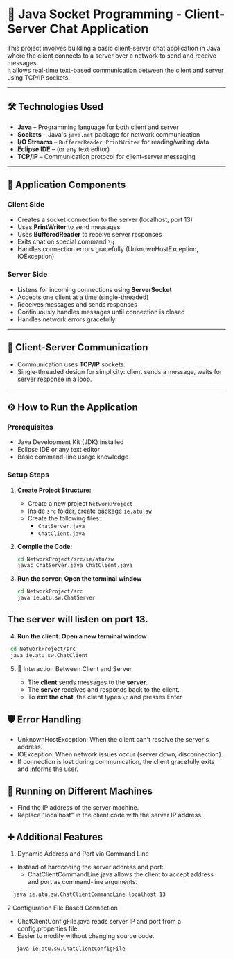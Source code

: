 # 💬 Java Socket Programming - Client-Server Chat Application

This project involves building a basic client-server chat application in Java where the client connects to a server over a network to send and receive messages.  
It allows real-time text-based communication between the client and server using TCP/IP sockets.

---

## 🛠️ Technologies Used

- **Java** – Programming language for both client and server
- **Sockets** – Java's `java.net` package for network communication
- **I/O Streams** – `BufferedReader`, `PrintWriter` for reading/writing data
- **Eclipse IDE** – (or any text editor)
- **TCP/IP** – Communication protocol for client-server messaging

---

## 📜 Application Components

### Client Side
- Creates a socket connection to the server (localhost, port 13)
- Uses **PrintWriter** to send messages
- Uses **BufferedReader** to receive server responses
- Exits chat on special command `\q`
- Handles connection errors gracefully (UnknownHostException, IOException)

### Server Side
- Listens for incoming connections using **ServerSocket**
- Accepts one client at a time (single-threaded)
- Receives messages and sends responses
- Continuously handles messages until connection is closed
- Handles network errors gracefully

---

## 🔄 Client-Server Communication
- Communication uses **TCP/IP** sockets.
- Single-threaded design for simplicity: client sends a message, waits for server response in a loop.

---

## ⚙️ How to Run the Application

### Prerequisites
- Java Development Kit (JDK) installed
- Eclipse IDE or any text editor
- Basic command-line usage knowledge

### Setup Steps

1. **Create Project Structure:**
   - Create a new project `NetworkProject`
   - Inside `src` folder, create package `ie.atu.sw`
   - Create the following files:
     - `ChatServer.java`
     - `ChatClient.java`

2. **Compile the Code:**
   ```bash
   cd NetworkProject/src/ie/atu/sw
   javac ChatServer.java ChatClient.java
3. **Run the server: Open the terminal window**
   ```bash
   cd NetworkProject/src
   java ie.atu.sw.ChatServer
  **The server will listen on port 13.**
  -
4.  **Run the client: Open a new terminal window**
   ```bash
    cd NetworkProject/src
    java ie.atu.sw.ChatClient
```
5. 🔄 Interaction Between Client and Server

   - The **client** sends messages to the **server**.
   - The **server** receives and responds back to the client.
   - To **exit the chat**, the client types `\q` and presses Enter 

## 🛡️ Error Handling
   - UnknownHostException: When the client can't resolve the server's address.
   - IOException: When network issues occur (server down, disconnection).
   - If connection is lost during communication, the client gracefully exits and informs the user.
     
## 📡 Running on Different Machines
   - Find the IP address of the server machine.
   - Replace "localhost" in the client code with the server IP address.

## ➕ Additional Features
1. Dynamic Address and Port via Command Line
 - Instead of hardcoding the server address and port:
    - ChatClientCommandLine.java allows the client to accept address and port as command-line arguments.

```bash
  java ie.atu.sw.ChatClientCommandLine localhost 13
```
2 Configuration File Based Connection
  -  ChatClientConfigFile.java reads server IP and port from a config.properties file.
  -  Easier to modify without changing source code.

```bash
   java ie.atu.sw.ChatClientConfigFile
 ```

